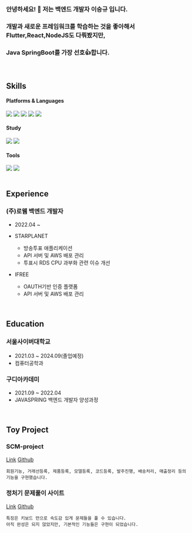 ### 안녕하세요! 👋 저는 백엔드 개발자 이승규 입니다.
### 개발과 새로운 프레임워크를 학습하는 것을 좋아해서 Flutter,React,NodeJS도 다뤄봤지만, 
### Java SpringBoot를 가장 선호👍합니다.

<br/>
<h2>Skills</h2>

#### Platforms & Languages

<div display='flex'>
<img src="https://img.shields.io/badge/java-%23007396.svg?&style=for-the-badge&logo=java&logoColor=white" />
<img src="https://img.shields.io/badge/spring-%236DB33F.svg?&style=for-the-badge&logo=spring&logoColor=white" />
<img src="https://img.shields.io/badge/amazon%20aws-%23232F3E.svg?&style=for-the-badge&logo=amazon%20aws&logoColor=white" />
<img src="https://img.shields.io/badge/javascript-%23F7DF1E.svg?&style=for-the-badge&logo=javascript&logoColor=black" />
<img src="https://img.shields.io/badge/mysql-%234479A1.svg?&style=for-the-badge&logo=mysql&logoColor=white" />
</div>

#### Study
<div display='flex'>
<img src="https://img.shields.io/badge/flutter-%2302569B.svg?&style=for-the-badge&logo=flutter&logoColor=white" />
<img src="https://img.shields.io/badge/react-%2361DAFB.svg?&style=for-the-badge&logo=react&logoColor=black" />
</div>


#### Tools

<div display='flex'>
<img src="https://img.shields.io/badge/intellij%20idea-%23000000.svg?&style=for-the-badge&logo=intellij%20idea&logoColor=white" />
<img src="https://img.shields.io/badge/visual%20studio%20code-%23007ACC.svg?&style=for-the-badge&logo=visual%20studio%20code&logoColor=white" />
</div>


<br/>
<h2>
  Experience
</h2>

### (주)로웸 백엔드 개발자 
- 2022.04 ~

- STARPLANET
  - 방송투표 애플리케이션
  - API 서버 및 AWS 배포 관리
  - 투표시 RDS CPU 과부화 관련 이슈 개선
 
- IFREE 
  - OAUTH기반 인증 플랫폼
  - API 서버 및 AWS 배포 관리

<br/>
<h2>
Education
</h2>

### 서울사이버대학교
- 2021.03 ~ 2024.09(졸업예정)
- 컴퓨터공학과

### 구디아카데미
- 2021.09 ~ 2022.04
- JAVASPRING 백엔드 개발자 양성과정

<br/>
<h2>
Toy Project
</h2>


### SCM-project
<a href="https://port-0-scm-project-jvpb2mlocl3obz.sel5.cloudtype.app/">Link</a>
<a href="https://github.com/lsk920110/scm-project-public">Github</a>
```개발자가 되기 전 근무했던 회사의 물류전산을 다루었던 경험을 토대로 만든 SCM(Supply Chain Management) 사이트입니다.<br/>
회원기능, 거래선등록, 제품등록, 모델등록, 코드등록, 발주진행, 배송처리, 매출정리 등의 기능을 구현했습니다.
```

### 정처기 문제풀이 사이트
<a href="https://port-0-cbt-quiz-backend-jvpb2mlocl3obz.sel5.cloudtype.app/">Link</a>
<a href="https://github.com/lsk920110/cbt-quiz-front-public">Github</a>

``` 정보처리 기능사 시험을 준비할때 문제은행 사이트들을 이용했는데, 사용하면서 불편한점을 토대로 직접 만들어 봤습니다.<br/>
특징은 키보드 만으로 속도감 있게 문제들을 풀 수 있습니다.
아직 완성은 되지 않았지만, 기본적인 기능들은 구현이 되었습니다.
```

